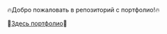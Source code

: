 :fire:Добро пожаловать в репозиторий с портфолио!:fire:















:briefcase:[Здесь портфолио](https://github.com/glebolhovsky/portfolio/blob/main/portfolio.md):briefcase:
